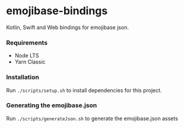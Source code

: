 # emojibase-bindings
Kotlin, Swift and Web bindings for emojibase json.

### Requirements

+ Node LTS
+ Yarn Classic

### Installation

Run `./scripts/setup.sh` to install dependencies for this project.

### Generating the emojibase.json

Run `./scripts/generateJson.sh` to generate the emojibase.json assets
